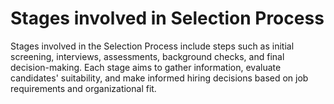 # Stages involved in Selection Process
Stages involved in the Selection Process include steps such as initial screening, interviews, assessments, background checks, and final decision-making. Each stage aims to gather information, evaluate candidates' suitability, and make informed hiring decisions based on job requirements and organizational fit.
